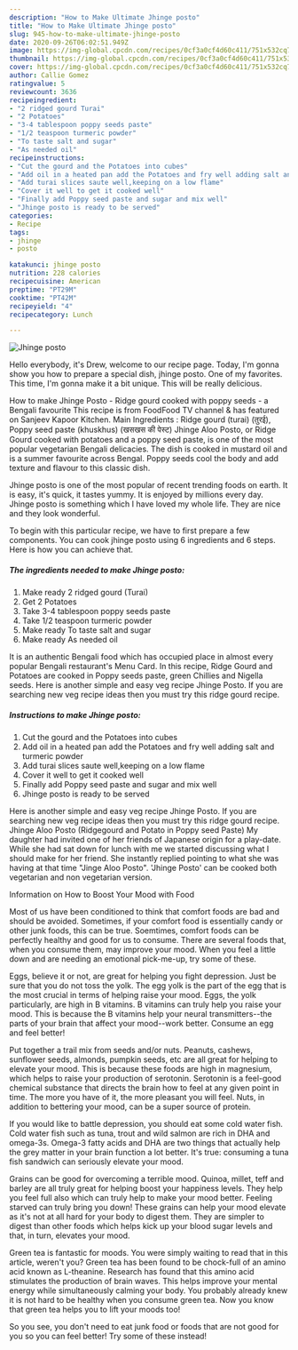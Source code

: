 ```yaml
---
description: "How to Make Ultimate Jhinge posto"
title: "How to Make Ultimate Jhinge posto"
slug: 945-how-to-make-ultimate-jhinge-posto
date: 2020-09-26T06:02:51.949Z
image: https://img-global.cpcdn.com/recipes/0cf3a0cf4d60c411/751x532cq70/jhinge-posto-recipe-main-photo.jpg
thumbnail: https://img-global.cpcdn.com/recipes/0cf3a0cf4d60c411/751x532cq70/jhinge-posto-recipe-main-photo.jpg
cover: https://img-global.cpcdn.com/recipes/0cf3a0cf4d60c411/751x532cq70/jhinge-posto-recipe-main-photo.jpg
author: Callie Gomez
ratingvalue: 5
reviewcount: 3636
recipeingredient:
- "2 ridged gourd Turai"
- "2 Potatoes"
- "3-4 tablespoon poppy seeds paste"
- "1/2 teaspoon turmeric powder"
- "To taste salt and sugar"
- "As needed oil"
recipeinstructions:
- "Cut the gourd and the Potatoes into cubes"
- "Add oil in a heated pan add the Potatoes and fry well adding salt and turmeric powder"
- "Add turai slices saute well,keeping on a low flame"
- "Cover it well to get it cooked well"
- "Finally add Poppy seed paste and sugar and mix well"
- "Jhinge posto is ready to be served"
categories:
- Recipe
tags:
- jhinge
- posto

katakunci: jhinge posto 
nutrition: 228 calories
recipecuisine: American
preptime: "PT29M"
cooktime: "PT42M"
recipeyield: "4"
recipecategory: Lunch

---
```



![Jhinge posto](https://img-global.cpcdn.com/recipes/0cf3a0cf4d60c411/751x532cq70/jhinge-posto-recipe-main-photo.jpg)

Hello everybody, it's Drew, welcome to our recipe page. Today, I'm gonna show you how to prepare a special dish, jhinge posto. One of my favorites. This time, I'm gonna make it a bit unique. This will be really delicious.

How to make Jhinge Posto - Ridge gourd cooked with poppy seeds - a Bengali favourite This recipe is from FoodFood TV channel &amp; has featured on Sanjeev Kapoor Kitchen. Main Ingredients : Ridge gourd (turai) (तुरई), Poppy seed paste (khuskhus) (खसखस की पेस्ट) Jhinge Aloo Posto, or Ridge Gourd cooked with potatoes and a poppy seed paste, is one of the most popular vegetarian Bengali delicacies. The dish is cooked in mustard oil and is a summer favourite across Bengal. Poppy seeds cool the body and add texture and flavour to this classic dish.

Jhinge posto is one of the most popular of recent trending foods on earth. It is easy, it's quick, it tastes yummy. It is enjoyed by millions every day. Jhinge posto is something which I have loved my whole life. They are nice and they look wonderful.


To begin with this particular recipe, we have to first prepare a few components. You can cook jhinge posto using 6 ingredients and 6 steps. Here is how you can achieve that.

<!--inarticleads1-->

##### The ingredients needed to make Jhinge posto:

1. Make ready 2 ridged gourd (Turai)
1. Get 2 Potatoes
1. Take 3-4 tablespoon poppy seeds paste
1. Take 1/2 teaspoon turmeric powder
1. Make ready To taste salt and sugar
1. Make ready As needed oil


It is an authentic Bengali food which has occupied place in almost every popular Bengali restaurant&#39;s Menu Card. In this recipe, Ridge Gourd and Potatoes are cooked in Poppy seeds paste, green Chillies and Nigella seeds. Here is another simple and easy veg recipe Jhinge Posto. If you are searching new veg recipe ideas then you must try this ridge gourd recipe. 

<!--inarticleads2-->

##### Instructions to make Jhinge posto:

1. Cut the gourd and the Potatoes into cubes
1. Add oil in a heated pan add the Potatoes and fry well adding salt and turmeric powder
1. Add turai slices saute well,keeping on a low flame
1. Cover it well to get it cooked well
1. Finally add Poppy seed paste and sugar and mix well
1. Jhinge posto is ready to be served


Here is another simple and easy veg recipe Jhinge Posto. If you are searching new veg recipe ideas then you must try this ridge gourd recipe. Jhinge Aloo Posto (Ridgegourd and Potato in Poppy seed Paste) My daughter had invited one of her friends of Japanese origin for a play-date. While she had sat down for lunch with me we started discussing what I should make for her friend. She instantly replied pointing to what she was having at that time &#34;Jinge Aloo Posto&#34;. &#39;Jhinge Posto&#39; can be cooked both vegetarian and non vegetarian version. 

Information on How to Boost Your Mood with Food


Most of us have been conditioned to think that comfort foods are bad and should be avoided. Sometimes, if your comfort food is essentially candy or other junk foods, this can be true. Soemtimes, comfort foods can be perfectly healthy and good for us to consume. There are several foods that, when you consume them, may improve your mood. When you feel a little down and are needing an emotional pick-me-up, try some of these.

Eggs, believe it or not, are great for helping you fight depression. Just be sure that you do not toss the yolk. The egg yolk is the part of the egg that is the most crucial in terms of helping raise your mood. Eggs, the yolk particularly, are high in B vitamins. B vitamins can truly help you raise your mood. This is because the B vitamins help your neural transmitters--the parts of your brain that affect your mood--work better. Consume an egg and feel better!

Put together a trail mix from seeds and/or nuts. Peanuts, cashews, sunflower seeds, almonds, pumpkin seeds, etc are all great for helping to elevate your mood. This is because these foods are high in magnesium, which helps to raise your production of serotonin. Serotonin is a feel-good chemical substance that directs the brain how to feel at any given point in time. The more you have of it, the more pleasant you will feel. Nuts, in addition to bettering your mood, can be a super source of protein.

If you would like to battle depression, you should eat some cold water fish. Cold water fish such as tuna, trout and wild salmon are rich in DHA and omega-3s. Omega-3 fatty acids and DHA are two things that actually help the grey matter in your brain function a lot better. It's true: consuming a tuna fish sandwich can seriously elevate your mood. 

Grains can be good for overcoming a terrible mood. Quinoa, millet, teff and barley are all truly great for helping boost your happiness levels. They help you feel full also which can truly help to make your mood better. Feeling starved can truly bring you down! These grains can help your mood elevate as it's not at all hard for your body to digest them. They are simpler to digest than other foods which helps kick up your blood sugar levels and that, in turn, elevates your mood.

Green tea is fantastic for moods. You were simply waiting to read that in this article, weren't you? Green tea has been found to be chock-full of an amino acid known as L-theanine. Research has found that this amino acid stimulates the production of brain waves. This helps improve your mental energy while simultaneously calming your body. You probably already knew it is not hard to be healthy when you consume green tea. Now you know that green tea helps you to lift your moods too!

So you see, you don't need to eat junk food or foods that are not good for you so you can feel better! Try some of these instead!

